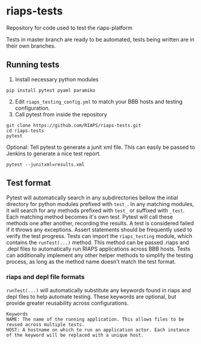 # riaps-tests
Repository for code used to test the riaps-platform

Tests in master branch are ready to be automated, tests being written are in their own branches.

## Running tests
1. Install necessary python modules
```
pip install pytest pyaml paramiko
```
2. Edit `riaps_testing_config.yml` to match your BBB hosts and testing configuration.
3. Call pytest from inside the repository
```
git clone https://github.com/RIAPS/riaps-tests.git
cd riaps-tests
pytest
```
Optional: Tell pytest to generate a junit xml file. This can easily be passed to Jenkins to generate a nice test report.
```
pytest --junitxml=results.xml
```

## Test format
Pytest will automatically search in any subdirectories bellow the intial directory for python modules prefixed with `test_`. In any matching modules, it will search for any methods prefixed with `test_` or suffixed with `_test`. Each matching method becomes it's own test. Pytest will call these methods one after another, recording the results. A test is considered failed if it throws any exceptions. Assert statements should be frequently used to verify the test progress.
Tests can import the `riaps_testing` module, which contains the `runTest(...)` method. This method can be passed .riaps and .depl files to automatically run RIAPS applications across BBB hosts. Tests can additionally implement any other helper methods to simplify the testing process, as long as the method name doesn't match the test format.
### riaps and depl file formats
`runTest(...)` will automatically substitute any keywords found in riaps and depl files to help automate testing. These keywords are optional, but provide greater reusability across configurations.
```
Keywords
NAME: The name of the running application. This allows files to be reused across multiple tests.
HOST: A hostname on which to run an application actor. Each instance of the keyword will be replaced with a unique host.
```
